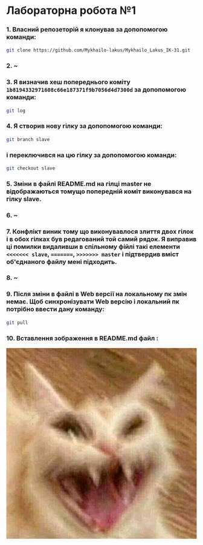 # **Лабораторна робота №1**

### 1. Власний репозеторій я клонував за допопомогою команди:
```sh
git clone https://github.com/Mykhailo-lakus/Mykhailo_Lakus_IK-31.git
``` 

### 2. ~


### 3. Я визначив хеш попереднього коміту `1b8194332971608c66e187371f9b7056d4d7300d` за допопомогою команди:
```sh
git log
``` 


### 4. Я створив нову гілку за допопомогою команди:
```sh
git branch slave
``` 
### і переключився на цю гілку за допопомогою команди:
```sh
git checkout slave
``` 

### 5. Зміни в файлі README.md на гілці master не відображаються томущо попередній коміт виконувався на гілку slave.

### 6. ~

### 7. Конфлікт виник тому що виконувавлося злиття двох гілок і в обох гілках був редагований той самий рядок. Я виправив ці помилки видаливши в спільному фійлі такі елементи `<<<<<<< slave`, `=======`, `>>>>>>> master` і підтвердив вміст об'єднаного файлу мені підходить.

### 8. ~

### 9. Після зміни в файлі в Web версії на локальному пк змін немає. Щоб синхронізувати Web версію і локальний пк потрібно ввести дану команду:
```sh
git pull
```

### 10. Вставлення зображення в README.md файл :
![alt text](https://github.com/Mykhailo-lakus/Mykhailo_Lakus_IK-31/blob/master/lab_1/kitty.jpg) 
